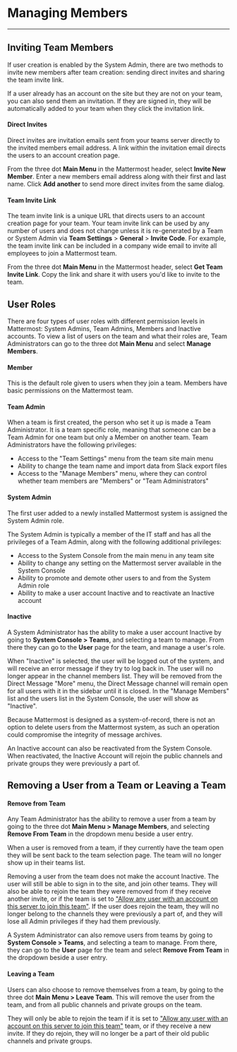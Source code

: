 # Managing Members  
___

## Inviting Team Members

If user creation is enabled by the System Admin, there are two methods to invite new members after team creation: sending direct invites and sharing the team invite link.

If a user already has an account on the site but they are not on your team, you can also send them an invitation. If they are signed in, they will be automatically added to your team when they click the invitation link.

#### Direct Invites  

Direct invites are invitation emails sent from your teams server directly to the invited members email address. A link within the invitation email directs the users to an account creation page.

From the three dot **Main Menu** in the Mattermost header, select **Invite New Member**. Enter a new members email address along with their first and last name. Click **Add another** to send more direct invites from the same dialog.

#### Team Invite Link  

The team invite link is a unique URL that directs users to an account creation page for your team. Your team invite link can be used by any number of users and does not change unless it is re-generated by a Team or System Admin via **Team Settings** > **General** > **Invite Code**. For example, the team invite link can be included in a company wide email to invite all employees to join a Mattermost team.

From the three dot **Main Menu** in the Mattermost header, select **Get Team Invite Link**. Copy the link and share it with users you'd like to invite to the team.

## User Roles  

There are four types of user roles with different permission levels in Mattermost: System Admins, Team Admins, Members and Inactive accounts. To view a list of users on the team and what their roles are, Team Administrators can go to the three dot **Main Menu** and select **Manage Members**.  

#### Member 

This is the default role given to users when they join a team. Members have basic permissions on the Mattermost team.

#### Team Admin 

When a team is first created, the person who set it up is made a Team Administrator. It is a team specific role, meaning that someone can be a Team Admin for one team but only a Member on another team. Team Administrators have the following privileges: 

- Access to the "Team Settings" menu from the team site main menu
- Ability to change the team name and import data from Slack export files
- Access to the "Manage Members" menu, where they can control whether team members are "Members" or "Team Administrators" 

#### System Admin

The first user added to a newly installed Mattermost system is assigned the System Admin role.

The System Admin is typically a member of the IT staff and has all the privileges of a Team Admin, along with the following additional privileges: 

- Access to the System Console from the main menu in any team site
- Ability to change any setting on the Mattermost server available in the System Console
- Ability to promote and demote other users to and from the System Admin role
- Ability to make a user account Inactive and to reactivate an Inactive account

#### Inactive 

A System Administrator has the ability to make a user account Inactive by going to **System Console > Teams**, and selecting a team to manage. From there they can go to the **User** page for the team, and manage a user's role. 

When "Inactive" is selected, the user will be logged out of the system, and will receive an error message if they try to log back in. The user will no longer appear in the channel members list. They will be removed from the Direct Message "More" menu, the Direct Message channel will remain open for all users with it in the sidebar until it is closed. In the "Manage Members" list and the users list in the System Console, the user will show as "Inactive". 

Because Mattermost is designed as a system-of-record, there is not an option to delete users from the Mattermost system, as such an operation could compromise the integrity of message archives. 

An Inactive account can also be reactivated from the System Console. When reactivated, the Inactive Account will rejoin the public channels and private groups they were previously a part of. 

## Removing a User from a Team or Leaving a Team

#### Remove from Team

Any Team Administrator has the ability to remove a user from a team by going to the three dot **Main Menu > Manage Members**, and selecting **Remove From Team** in the dropdown menu beside a user entry. 

When a user is removed from a team, if they currently have the team open they will be sent back to the team selection page. The team will no longer show up in their teams list. 

Removing a user from the team does not make the account Inactive. The user will still be able to sign in to the site, and join other teams. They will also be able to rejoin the team they were removed from if they receive another invite, or if the team is set to ["Allow any user with an account on this server to join this team"](http://docs.mattermost.com/help/settings/team-settings.html#allow-anyone-to-join-this-team). If the user does rejoin the team, they will no longer belong to the channels they were previously a part of, and they will lose all Admin privileges if they had them previously.

A System Administrator can also remove users from teams by going to **System Console > Teams**, and selecting a team to manage. From there, they can go to the **User** page for the team and select **Remove From Team** in the dropdown beside a user entry. 

#### Leaving a Team

Users can also choose to remove themselves from a team, by going to the three dot **Main Menu > Leave Team**. This will remove the user from the team, and from all public channels and private groups on the team. 

They will only be able to rejoin the team if it is set to ["Allow any user with an account on this server to join this team"](http://docs.mattermost.com/help/settings/team-settings.html#allow-anyone-to-join-this-team) team, or if they receive a new invite. If they do rejoin, they will no longer be a part of their old public channels and private groups. 


